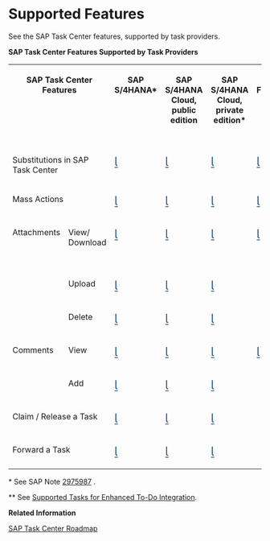 <!-- loio257a0ad04ba24a67824b147f84b9c3f6 -->

<link rel="stylesheet" type="text/css" href="../css/sap-icons.css"/>

# Supported Features

See the SAP Task Center features, supported by task providers.

**SAP Task Center Features Supported by Task Providers**


<table>
<tr>
<th valign="top" rowspan="2" colspan="2">

SAP Task Center Features

</th>
<th valign="top" rowspan="2">

SAP S/4HANA\*

</th>
<th valign="top" rowspan="2">

SAP S/4HANA Cloud, public edition

</th>
<th valign="top" rowspan="2">

SAP S/4HANA Cloud, private edition\*

</th>
<th valign="top" rowspan="2">

SAP Fieldglass

</th>
<th valign="top" rowspan="2">

SAP Marketing Cloud

</th>
<th valign="top" rowspan="2">

SAP SuccessFactors

</th>
<th valign="top" colspan="2">

SAP Ariba

</th>
<th valign="top" rowspan="2">

SAP Advanced Financial Closing

</th>
<th valign="top" rowspan="2">

SAP Build Process Automation

</th>
<th valign="top" rowspan="2">

SAP Build Work Zone, advanced edition

</th>
<th valign="top" rowspan="2">

SAP Cloud for Customer

</th>
<th valign="top" rowspan="2">

SAP Concur

</th>
</tr>
<tr>
<th valign="top">

SAP Ariba Sourcing

</th>
<th valign="top">

SAP Ariba Buying

</th>
</tr>
<tr>
<td valign="top" colspan="2">

Substitutions in SAP Task Center 

</td>
<td valign="top">

<span style="font-size:24px;line-height: 28px;"><span style="color:#346187;"><span class="SAP-icons-V5"></span></span></span>

</td>
<td valign="top">

<span style="font-size:24px;line-height: 28px;"><span style="color:#346187;"><span class="SAP-icons-V5"></span></span></span>

</td>
<td valign="top">

<span style="font-size:24px;line-height: 28px;"><span style="color:#346187;"><span class="SAP-icons-V5"></span></span></span>

</td>
<td valign="top">

<span style="font-size:24px;line-height: 28px;"><span style="color:#346187;"><span class="SAP-icons-V5"></span></span></span>

</td>
<td valign="top">

 

</td>
<td valign="top">

 

</td>
<td valign="top">

 

</td>
<td valign="top">

 

</td>
<td valign="top">

 

</td>
<td valign="top">

 

</td>
<td valign="top">

 

</td>
<td valign="top">

 

</td>
<td valign="top">

 

</td>
</tr>
<tr>
<td valign="top" colspan="2">

Mass Actions

</td>
<td valign="top">

<span style="font-size:24px;line-height: 28px;"><span style="color:#346187;"><span class="SAP-icons-V5"></span></span></span>

</td>
<td valign="top">

<span style="font-size:24px;line-height: 28px;"><span style="color:#346187;"><span class="SAP-icons-V5"></span></span></span>

</td>
<td valign="top">

<span style="font-size:24px;line-height: 28px;"><span style="color:#346187;"><span class="SAP-icons-V5"></span></span></span>

</td>
<td valign="top">

<span style="font-size:24px;line-height: 28px;"><span style="color:#346187;"><span class="SAP-icons-V5"></span></span></span>

</td>
<td valign="top">

 

</td>
<td valign="top">

 

</td>
<td valign="top">

 

</td>
<td valign="top">

 

</td>
<td valign="top">

<span style="font-size:24px;line-height: 28px;"><span style="color:#346187;"><span class="SAP-icons-V5"></span></span></span>

</td>
<td valign="top">

 

</td>
<td valign="top">

 

</td>
<td valign="top">

 

</td>
<td valign="top">

 

</td>
</tr>
<tr>
<td valign="top" rowspan="3">

Attachments

</td>
<td valign="top">

View/ Download

</td>
<td valign="top">

<span style="font-size:24px;line-height: 28px;"><span style="color:#346187;"><span class="SAP-icons-V5"></span></span></span>

</td>
<td valign="top">

<span style="font-size:24px;line-height: 28px;"><span style="color:#346187;"><span class="SAP-icons-V5"></span></span></span>

</td>
<td valign="top">

<span style="font-size:24px;line-height: 28px;"><span style="color:#346187;"><span class="SAP-icons-V5"></span></span></span>

</td>
<td valign="top">

<span style="font-size:24px;line-height: 28px;"><span style="color:#346187;"><span class="SAP-icons-V5"></span></span></span>

</td>
<td valign="top">

 

</td>
<td valign="top">

Partially \*\*

<span style="font-size:24px;line-height: 28px;"><span style="color:#346187;"><span class="SAP-icons-V5"></span></span></span>

</td>
<td valign="top">

<span style="font-size:24px;line-height: 28px;"><span style="color:#346187;"><span class="SAP-icons-V5"></span></span></span>

</td>
<td valign="top">

 

</td>
<td valign="top">

 

</td>
<td valign="top">

 

</td>
<td valign="top">

 

</td>
<td valign="top">

 

</td>
<td valign="top">

 

</td>
</tr>
<tr>
<td valign="top">

Upload

</td>
<td valign="top">

<span style="font-size:24px;line-height: 28px;"><span style="color:#346187;"><span class="SAP-icons-V5"></span></span></span>

</td>
<td valign="top">

<span style="font-size:24px;line-height: 28px;"><span style="color:#346187;"><span class="SAP-icons-V5"></span></span></span>

</td>
<td valign="top">

<span style="font-size:24px;line-height: 28px;"><span style="color:#346187;"><span class="SAP-icons-V5"></span></span></span>

</td>
<td valign="top">

 

</td>
<td valign="top">

 

</td>
<td valign="top">

 

</td>
<td valign="top">

<span style="font-size:24px;line-height: 28px;"><span style="color:#346187;"><span class="SAP-icons-V5"></span></span></span> 

</td>
<td valign="top">

 

</td>
<td valign="top">

 

</td>
<td valign="top">

 

</td>
<td valign="top">

 

</td>
<td valign="top">

 

</td>
<td valign="top">

 

</td>
</tr>
<tr>
<td valign="top">

Delete

</td>
<td valign="top">

<span style="font-size:24px;line-height: 28px;"><span style="color:#346187;"><span class="SAP-icons-V5"></span></span></span>

</td>
<td valign="top">

<span style="font-size:24px;line-height: 28px;"><span style="color:#346187;"><span class="SAP-icons-V5"></span></span></span>

</td>
<td valign="top">

<span style="font-size:24px;line-height: 28px;"><span style="color:#346187;"><span class="SAP-icons-V5"></span></span></span>

</td>
<td valign="top">

 

</td>
<td valign="top">

 

</td>
<td valign="top">

 

</td>
<td valign="top">

<span style="font-size:24px;line-height: 28px;"><span style="color:#346187;"><span class="SAP-icons-V5"></span></span></span>

</td>
<td valign="top">

 

</td>
<td valign="top">

 

</td>
<td valign="top">

 

</td>
<td valign="top">

 

</td>
<td valign="top">

 

</td>
<td valign="top">

 

</td>
</tr>
<tr>
<td valign="top" rowspan="2">

Comments

</td>
<td valign="top">

View

</td>
<td valign="top">

<span style="font-size:24px;line-height: 28px;"><span style="color:#346187;"><span class="SAP-icons-V5"></span></span></span>

</td>
<td valign="top">

<span style="font-size:24px;line-height: 28px;"><span style="color:#346187;"><span class="SAP-icons-V5"></span></span></span>

</td>
<td valign="top">

<span style="font-size:24px;line-height: 28px;"><span style="color:#346187;"><span class="SAP-icons-V5"></span></span></span>

</td>
<td valign="top">

<span style="font-size:24px;line-height: 28px;"><span style="color:#346187;"><span class="SAP-icons-V5"></span></span></span>

</td>
<td valign="top">

<span style="font-size:24px;line-height: 28px;"><span style="color:#346187;"><span class="SAP-icons-V5"></span></span></span>

</td>
<td valign="top">

 

</td>
<td valign="top">

<span style="font-size:24px;line-height: 28px;"><span style="color:#346187;"><span class="SAP-icons-V5"></span></span></span> 

</td>
<td valign="top">

 

</td>
<td valign="top">

 

</td>
<td valign="top">

 

</td>
<td valign="top">

 

</td>
<td valign="top">

 

</td>
<td valign="top">

 

</td>
</tr>
<tr>
<td valign="top">

Add

</td>
<td valign="top">

<span style="font-size:24px;line-height: 28px;"><span style="color:#346187;"><span class="SAP-icons-V5"></span></span></span>

</td>
<td valign="top">

<span style="font-size:24px;line-height: 28px;"><span style="color:#346187;"><span class="SAP-icons-V5"></span></span></span>

</td>
<td valign="top">

<span style="font-size:24px;line-height: 28px;"><span style="color:#346187;"><span class="SAP-icons-V5"></span></span></span>

</td>
<td valign="top">

 

</td>
<td valign="top">

<span style="font-size:24px;line-height: 28px;"><span style="color:#346187;"><span class="SAP-icons-V5"></span></span></span>

</td>
<td valign="top">

 

</td>
<td valign="top">

<span style="font-size:24px;line-height: 28px;"><span style="color:#346187;"><span class="SAP-icons-V5"></span></span></span> 

</td>
<td valign="top">

 

</td>
<td valign="top">

 

</td>
<td valign="top">

 

</td>
<td valign="top">

 

</td>
<td valign="top">

 

</td>
<td valign="top">

 

</td>
</tr>
<tr>
<td valign="top" colspan="2">

Claim / Release a Task

</td>
<td valign="top">

<span style="font-size:24px;line-height: 28px;"><span style="color:#346187;"><span class="SAP-icons-V5"></span></span></span>

</td>
<td valign="top">

<span style="font-size:24px;line-height: 28px;"><span style="color:#346187;"><span class="SAP-icons-V5"></span></span></span>

</td>
<td valign="top">

<span style="font-size:24px;line-height: 28px;"><span style="color:#346187;"><span class="SAP-icons-V5"></span></span></span>

</td>
<td valign="top">

 

</td>
<td valign="top">

 

</td>
<td valign="top">

 

</td>
<td valign="top">

 

</td>
<td valign="top">

 

</td>
<td valign="top">

 

</td>
<td valign="top">

 

</td>
<td valign="top">

 

</td>
<td valign="top">

 

</td>
<td valign="top">

 

</td>
</tr>
<tr>
<td valign="top" colspan="2">

Forward a Task

</td>
<td valign="top">

<span style="font-size:24px;line-height: 28px;"><span style="color:#346187;"><span class="SAP-icons-V5"></span></span></span>

</td>
<td valign="top">

<span style="font-size:24px;line-height: 28px;"><span style="color:#346187;"><span class="SAP-icons-V5"></span></span></span>

</td>
<td valign="top">

<span style="font-size:24px;line-height: 28px;"><span style="color:#346187;"><span class="SAP-icons-V5"></span></span></span>

</td>
<td valign="top">

 

</td>
<td valign="top">

 

</td>
<td valign="top">

 

</td>
<td valign="top">

 

</td>
<td valign="top">

 

</td>
<td valign="top">

 

</td>
<td valign="top">

 

</td>
<td valign="top">

 

</td>
<td valign="top">

 

</td>
<td valign="top">

 

</td>
</tr>
</table>

\* See SAP Note [2975987](https://me.sap.com/notes/2975987) .

\*\* See [Supported Tasks for Enhanced To-Do Integration](https://help.sap.com/docs/SAP_SUCCESSFACTORS_PLATFORM/568480cc877d4337992a2cd9792fbfed/cbb89cf9d70e4dafb005338f5ab93c3c.html).

**Related Information**  


[SAP Task Center Roadmap](https://roadmaps.sap.com/board?PRODUCT=73555000100800002171&range=CURRENT-LAST#Q4%202023)

